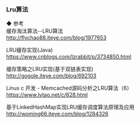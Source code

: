 ### Lru算法

◆ 参考  
缓存淘汰算法--LRU算法  
http://flychao88.iteye.com/blog/1977653  

LRU缓存实现(Java)  
https://www.cnblogs.com/lzrabbit/p/3734850.html  

缓存策略之LRU实现(基于双链表实现)  
http://gogole.iteye.com/blog/692103 

Linux c 开发 - Memcached源码分析之LRU算法（6）   
https://www.lvtao.net/c/628.html  

基于LinkedHashMap实现LRU缓存调度算法原理及应用  
http://woming66.iteye.com/blog/1284326  



